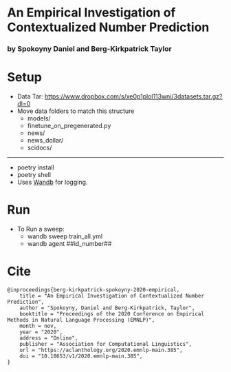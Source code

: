 # An Empirical Investigation of Contextualized Number Prediction
### by Spokoyny Daniel and Berg-Kirkpatrick Taylor

# Setup
- Data Tar: https://www.dropbox.com/s/xe0p1plol113wni/3datasets.tar.gz?dl=0
- Move data folders to match this structure
    + models/
    + finetune_on_pregenerated.py
    + news/
    + news_dollar/
    + scidocs/
---
- poetry install
- poetry shell
- Uses [Wandb](http://wandb.ai/) for logging.

# Run
- To Run a sweep:
    - wandb sweep train_all.yml
    - wandb agent ##id_number##

# Cite
```
@inproceedings{berg-kirkpatrick-spokoyny-2020-empirical,
    title = "An Empirical Investigation of Contextualized Number Prediction",
    author = "Spokoyny, Daniel and Berg-Kirkpatrick, Taylor",
    booktitle = "Proceedings of the 2020 Conference on Empirical Methods in Natural Language Processing (EMNLP)",
    month = nov,
    year = "2020",
    address = "Online",
    publisher = "Association for Computational Linguistics",
    url = "https://aclanthology.org/2020.emnlp-main.385",
    doi = "10.18653/v1/2020.emnlp-main.385",
}
```

